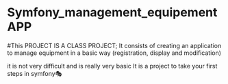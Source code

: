 # Symfony_management_equipementAPP


#This PROJECT IS A CLASS PROJECT;
It consists of creating an application to manage equipment in a basic way (registration, display and modification)

it is not very difficult and is really very basic It is a project to take your first steps in symfony🎭
